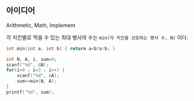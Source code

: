 ## 아이디어
Arithmetic, Math, Implement

각 치킨별로 먹을 수 있는 최대 병사의 수는 `min(각 치킨을 선호하는 병사 수, N)` 이다.
```c
int min(int a, int b) { return a<b?a:b; }

int N, A, i, sum=0;
scanf("%d", &N);
for(i=0 ; i<3 ; i++) {
	scanf("%d", &A);
	sum+=min(N, A);
}
printf("%d", sum);
```